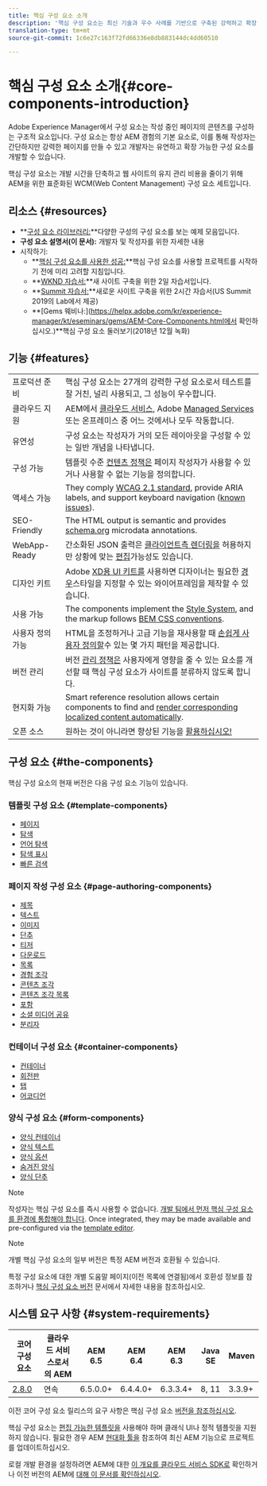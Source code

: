 ```yaml
---
title: 핵심 구성 요소 소개
description: '핵심 구성 요소는 최신 기술과 우수 사례를 기반으로 구축된 강력하고 확장 가능한 기본 구성 요소를 제공하기 위해 도입되었습니다. '
translation-type: tm+mt
source-git-commit: 1c6e27c163f72fd66336e8db883144dc4dd60510

---
```



# 핵심 구성 요소 소개{#core-components-introduction}

Adobe Experience Manager에서 구성 요소는 작성 중인 페이지의 콘텐츠를 구성하는 구조적 요소입니다. 구성 요소는 항상 AEM 경험의 기본 요소로, 이를 통해 작성자는 간단하지만 강력한 페이지를 만들 수 있고 개발자는 유연하고 확장 가능한 구성 요소를 개발할 수 있습니다.

핵심 구성 요소는 개발 시간을 단축하고 웹 사이트의 유지 관리 비용을 줄이기 위해 AEM을 위한 표준화된 WCM(Web Content Management) 구성 요소 세트입니다.

## 리소스 {#resources}

* **[구성 요소 라이브러리:](https://www.adobe.com/go/aem_cmp_library)**다양한 구성의 구성 요소를 보는 예제 모음입니다.
* **구성 요소 설명서(이 문서):** 개발자 및 작성자를 위한 자세한 내용
* 시작하기:
   * **[핵심 구성 요소를 사용한 성공:](/help/developing/success.md)**핵심 구성 요소를 사용할 프로젝트를 시작하기 전에 미리 고려할 지침입니다.
   * **[WKND 자습서:](https://docs.adobe.com/content/help/en/experience-manager-learn/getting-started-wknd-tutorial-develop/overview.html)**새 사이트 구축을 위한 2일 자습서입니다.
   * **[Summit 자습서:](https://expleague.azureedge.net/labs/L767/index.html)**새로운 사이트 구축을 위한 2시간 자습서(US Summit 2019의 Lab에서 제공)
   * **[Gems 웨비나:](https://helpx.adobe.com/kr/experience-manager/kt/eseminars/gems/AEM-Core-Components.html에서 확인하십시오.)**핵심 구성 요소 둘러보기(2018년 12월 녹화)

## 기능 {#features}

|  |  |
|---|---|
| 프로덕션 준비 | 핵심 구성 요소는 27개의 강력한 구성 요소로서 테스트를 잘 거친, 널리 사용되고, 그 성능이 우수합니다. |
| 클라우드 지원 | AEM에서 [클라우드 서비스](https://docs.adobe.com/content/help/en/experience-manager-cloud-service/landing/home.html), Adobe [Managed Services](https://github.com/adobe/aem-project-archetype/tree/master/src/main/archetype/dispatcher.ams)또는 온프레미스 중 어느 것에서나 모두 작동합니다. |
| 유연성 | 구성 요소는 작성자가 거의 모든 레이아웃을 구성할 수 있는 일반 개념을 나타냅니다. |
| 구성 가능 | 템플릿 수준 [컨텐츠 정책은](https://docs.adobe.com/content/help/en/experience-manager-65/developing/platform/templates/page-templates-editable.html#content-policies) 페이지 작성자가 사용할 수 있거나 사용할 수 없는 기능을 정의합니다. |
| 액세스 가능 | They comply [WCAG 2.1 standard](https://www.w3.org/TR/WCAG21/), provide ARIA labels, and support keyboard navigation ([known issues](https://github.com/adobe/aem-core-wcm-components/issues?utf8=✓&amp;q=is%3Aissue+is%3Aopen+accessibility+in%3Atitle)). |
| SEO-Friendly | The HTML output is semantic and provides [schema.org](https://schema.org) microdata annotations. |
| WebApp-Ready | 간소화된 JSON 출력은 [클라이언트측 렌더링을](https://docs.adobe.com/content/help/en/experience-manager-learn/foundation/development/develop-sling-model-exporter.html) 허용하지만 상황에 맞는 [편집](https://docs.adobe.com/content/help/en/experience-manager-learn/sites/spa-editor/spa-editor-framework-feature-video-use.html)가능성도 있습니다. |
| 디자인 키트 | Adobe [XD용 UI 키트를](https://docs.adobe.com/content/help/en/experience-manager-learn/getting-started-wknd-tutorial-develop/assets/overview/AEM_UI-kit_Wireframe.xd) 사용하면 디자이너는 필요한 [경우](https://docs.adobe.com/content/help/en/experience-manager-learn/getting-started-wknd-tutorial-develop/assets/overview/AEM_UI-kit_WKND.xd)스타일을 지정할 수 있는 와이어프레임을 제작할 수 있습니다. |
| 사용 가능 | The components implement the [Style System](https://docs.adobe.com/content/help/en/experience-manager-65/developing/components/style-system.html), and the markup follows [BEM CSS conventions](http://getbem.com/). |
| 사용자 정의 가능 | HTML을 조정하거나 고급 기능을 재사용할 때 [손쉽게 사용자 정의할](developing/customizing.md)수 있는 몇 가지 패턴을 제공합니다. |
| 버전 관리 | 버전 [관리 정책은](https://github.com/adobe/aem-core-wcm-components/wiki/Versioning-policies) 사용자에게 영향을 줄 수 있는 요소를 개선할 때 핵심 구성 요소가 사이트를 분류하지 않도록 합니다. |
| 현지화 가능 | Smart reference resolution allows certain components to find and [render corresponding localized content automatically](get-started/localization.md). |
| 오픈 소스 | 원하는 것이 아니라면 향상된 기능을 [활용하십시오!](https://github.com/adobe/aem-core-wcm-components/blob/master/CONTRIBUTING.md) |

## 구성 요소 {#the-components}

핵심 구성 요소의 현재 버전은 다음 구성 요소 기능이 있습니다.

### 템플릿 구성 요소 {#template-components}

* [페이지](components/page.md)
* [탐색](components/navigation.md)
* [언어 탐색](components/language-navigation.md)
* [탐색 표시](components/breadcrumb.md)
* [빠른 검색](components/quick-search.md)

### 페이지 작성 구성 요소 {#page-authoring-components}

* [제목](components/title.md)
* [텍스트](components/text.md)
* [이미지](components/image.md)
* [단추](components/button.md)
* [티저](components/teaser.md)
* [다운로드](components/download.md)
* [목록](components/list.md)
* [경험 조각](components/experience-fragment.md)
* [콘텐츠 조각](components/content-fragment-component.md)
* [콘텐츠 조각 목록](components/content-fragment-list.md)
* [포함](components/embed.md)
* [소셜 미디어 공유](components/sharing.md)
* [분리자](components/separator.md)

### 컨테이너 구성 요소 {#container-components}

* [컨테이너](components/container.md)
* [회전판](components/carousel.md)
* [탭](components/tabs.md)
* [어코디언](components/accordion.md)

### 양식 구성 요소 {#form-components}

* [양식 컨테이너](components/forms/form-container.md)
* [양식 텍스트](components/forms/form-text.md)
* [양식 옵션](components/forms/form-options.md)
* [숨겨진 양식](components/forms/form-hidden.md)
* [양식 단추](components/forms/form-button.md)

>[!NOTE]
>
>작성자는 핵심 구성 요소를 즉시 사용할 수 없습니다. [개발 팀에서 먼저 핵심 구성 요소를 환경에 통합해야 합니다](get-started/using.md). Once integrated, they may be made available and pre-configured via the [template editor](https://docs.adobe.com/content/help/en/experience-manager-cloud-service/sites/authoring/features/templates.html).

>[!NOTE]
>
>개별 핵심 구성 요소의 일부 버전은 특정 AEM 버전과 호환될 수 있습니다.
>
>특정 구성 요소에 대한 개별 도움말 페이지(이전 목록에 연결됨)에서 호환성 정보를 참조하거나 [핵심 구성 요소 버전](versions.md) 문서에서 자세한 내용을 참조하십시오.

## 시스템 요구 사항 {#system-requirements}

| 코어 구성 요소 | 클라우드 서비스로서의 AEM | AEM 6.5 | AEM 6.4 | AEM 6.3 | Java SE | Maven |
---------|---------|---------|---------|---------|---------|---------
| [2.8.0](https://github.com/adobe/aem-core-wcm-components/releases/tag/core.wcm.components.reactor-2.8.0) | 연속 | 6.5.0.0+ | 6.4.4.0+ | 6.3.3.4+ | 8, 11 | 3.3.9+ |

이전 코어 구성 요소 릴리스의 요구 사항은 핵심 구성 요소 [버전을 참조하십시오](versions.md).

핵심 구성 요소는 [편집 가능한 템플릿을](https://docs.adobe.com/content/help/en/experience-manager-learn/sites/page-authoring/template-editor-feature-video-use.html) 사용해야 하며 클래식 UI나 정적 템플릿을 지원하지 않습니다. 필요한 경우 AEM [현대화 툴을](https://opensource.adobe.com/aem-modernize-tools/pages/tools.html) 참조하여 최신 AEM 기능으로 프로젝트를 업데이트하십시오.

로컬 개발 환경을 설정하려면 AEM에 대한 [이 개요를 클라우드 서비스 SDK로](https://docs.adobe.com/content/help/en/experience-manager-learn/cloud-service/local-development-environment-set-up/overview.html) 확인하거나 이전 버전의 AEM에 [대해 이 문서를 확인하십시오](https://docs.adobe.com/content/help/en/experience-manager-learn/foundation/development/set-up-a-local-aem-development-environment.html).
